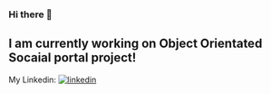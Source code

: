 ### Hi there 👋

## I am currently working on Object Orientated Socaial portal project!

My Linkedin: <a href="https://www.linkedin.com/in/marks-mileika"><img src="https://img.icons8.com/color/96/000000/linkedin.png" alt="linkedin"/></a>


